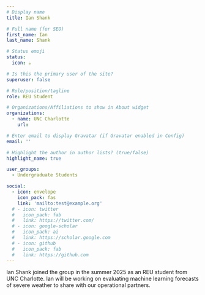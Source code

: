 ```yaml
---
# Display name
title: Ian Shank

# Full name (for SEO)
first_name: Ian
last_name: Shank

# Status emoji
status:
  icon: ☕️

# Is this the primary user of the site?
superuser: false

# Role/position/tagline
role: REU Student

# Organizations/Affiliations to show in About widget
organizations:
  - name: UNC Charlotte
    url: 

# Enter email to display Gravatar (if Gravatar enabled in Config)
email: ''

# Highlight the author in author lists? (true/false)
highlight_name: true

user_groups:
  - Undergraduate Students

social:
  - icon: envelope
    icon_pack: fas
    link: 'mailto:test@example.org'
  # - icon: twitter
  #   icon_pack: fab
  #   link: https://twitter.com/
  # - icon: google-scholar
  #   icon_pack: ai
  #   link: https://scholar.google.com
  # - icon: github
  #   icon_pack: fab
  #   link: https://github.com
---
```


Ian Shank joined the group in the summer 2025 as an REU student from UNC Charlotte. Ian will be working on evaluating machine learning forecasts of severe weather to share with our operational partners. 